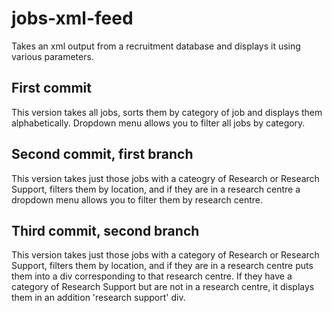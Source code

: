 # jobs-xml-feed

Takes an xml output from a recruitment database and displays it using various parameters.

## First commit

This version takes all jobs, sorts them by category of job and displays them
alphabetically. Dropdown menu allows you to filter all jobs by category.

## Second commit, first branch

This version takes just those jobs with a cateogry of Research or Research Support, filters them
by location, and if they are in a research centre a dropdown menu allows you to filter them
by research centre.

## Third commit, second branch

This version takes just those jobs with a category of Research or Research Support, filters them
by location, and if they are in a research centre puts them into a div corresponding to that research centre. 
If they have a category of Research Support but are not in a research centre, it displays them in an
addition 'research support' div.
